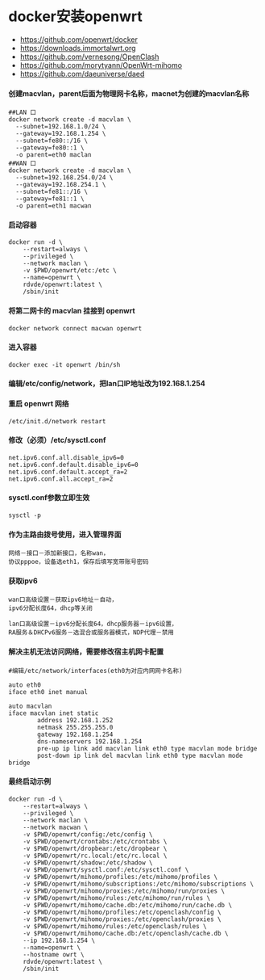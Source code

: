 # docker安装openwrt

- https://github.com/openwrt/docker
- https://downloads.immortalwrt.org
- https://github.com/vernesong/OpenClash
- https://github.com/morytyann/OpenWrt-mihomo
- https://github.com/daeuniverse/daed

#### 创建macvlan，parent后面为物理网卡名称，macnet为创建的macvlan名称
```
##LAN 口
docker network create -d macvlan \
  --subnet=192.168.1.0/24 \
  --gateway=192.168.1.254 \
  --subnet=fe80::/16 \
  --gateway=fe80::1 \
  -o parent=eth0 maclan
##WAN 口
docker network create -d macvlan \
  --subnet=192.168.254.0/24 \
  --gateway=192.168.254.1 \
  --subnet=fe81::/16 \
  --gateway=fe81::1 \
  -o parent=eth1 macwan
```
#### 启动容器
```
docker run -d \
    --restart=always \
    --privileged \
    --network maclan \
    -v $PWD/openwrt/etc:/etc \
    --name=openwrt \
    rdvde/openwrt:latest \
    /sbin/init
```
#### 将第二网卡的 macvlan 挂接到 openwrt
```
docker network connect macwan openwrt
```
#### 进入容器
```
docker exec -it openwrt /bin/sh
```
#### 编辑/etc/config/network，把lan口IP地址改为192.168.1.254
#### 重启 openwrt 网络
```
/etc/init.d/network restart
```
#### 修改（必须）/etc/sysctl.conf
```
net.ipv6.conf.all.disable_ipv6=0
net.ipv6.conf.default.disable_ipv6=0
net.ipv6.conf.default.accept_ra=2
net.ipv6.conf.all.accept_ra=2
```
#### sysctl.conf参数立即生效
```
sysctl -p
```
#### 作为主路由拨号使用，进入管理界面
```
网络－接口－添加新接口，名称wan，
协议pppoe，设备选eth1，保存后填写宽带账号密码
```
#### 获取ipv6
```
wan口高级设置－获取ipv6地址－自动，
ipv6分配长度64，dhcp等关闭

lan口高级设置－ipv6分配长度64，dhcp服务器－ipv6设置，
RA服务＆DHCPv6服务－选混合或服务器模式，NDP代理－禁用
```
#### 解决主机无法访问网络，需要修改宿主机网卡配置
```
#编辑/etc/network/interfaces(eth0为对应内网网卡名称)

auto eth0
iface eth0 inet manual

auto macvlan
iface macvlan inet static
        address 192.168.1.252
        netmask 255.255.255.0
        gateway 192.168.1.254
        dns-nameservers 192.168.1.254
        pre-up ip link add macvlan link eth0 type macvlan mode bridge
        post-down ip link del macvlan link eth0 type macvlan mode bridge
```

#### 最终启动示例

```
docker run -d \
    --restart=always \
    --privileged \
    --network maclan \
    --network macwan \
    -v $PWD/openwrt/config:/etc/config \
    -v $PWD/openwrt/crontabs:/etc/crontabs \
    -v $PWD/openwrt/dropbear:/etc/dropbear \
    -v $PWD/openwrt/rc.local:/etc/rc.local \
    -v $PWD/openwrt/shadow:/etc/shadow \
    -v $PWD/openwrt/sysctl.conf:/etc/sysctl.conf \
    -v $PWD/openwrt/mihomo/profiles:/etc/mihomo/profiles \
    -v $PWD/openwrt/mihomo/subscriptions:/etc/mihomo/subscriptions \
    -v $PWD/openwrt/mihomo/proxies:/etc/mihomo/run/proxies \
    -v $PWD/openwrt/mihomo/rules:/etc/mihomo/run/rules \
    -v $PWD/openwrt/mihomo/cache.db:/etc/mihomo/run/cache.db \
    -v $PWD/openwrt/mihomo/profiles:/etc/openclash/config \
    -v $PWD/openwrt/mihomo/proxies:/etc/openclash/proxies \
    -v $PWD/openwrt/mihomo/rules:/etc/openclash/rules \
    -v $PWD/openwrt/mihomo/cache.db:/etc/openclash/cache.db \
    --ip 192.168.1.254 \
    --name=openwrt \
    --hostname owrt \
    rdvde/openwrt:latest \
    /sbin/init
```